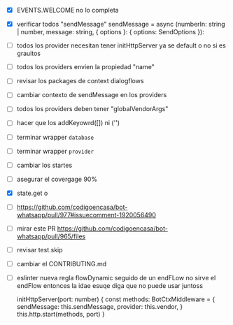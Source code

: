 - [x] EVENTS.WELCOME no lo completa
- [x] verificar todos "sendMessage" sendMessage = async (numberIn: string | number, message: string, { options }: { options: SendOptions }):
- [ ] todos los provider necesitan tener initHttpServer ya se default o no si es grauitos
- [ ] todos los providers envien la propiedad "name"
- [ ] revisar los packages de context dialogflows
- [ ] cambiar contexto de sendMessage en los providers
- [ ] todos los providers deben tener "globalVendorArgs"
- [ ] hacer que los addKeyowrd([]) ni ('')
- [ ] terminar wrapper `database`
- [ ] terminar wrapper `provider`
- [ ] cambiar los startes
- [ ] asegurar el covergage 90%
- [x] state.get<generico> o 
- [ ] https://github.com/codigoencasa/bot-whatsapp/pull/977#issuecomment-1920056490
- [ ] mirar este PR https://github.com/codigoencasa/bot-whatsapp/pull/965/files
- [ ] revisar test.skip
- [ ] cambiar el CONTRIBUTING.md
- [ ] eslinter nueva regla flowDynamic seguido de un endFLow  no sirve el endFlow entonces la idae esuqe diga que no puede usar juntoss

    initHttpServer(port: number) {
        const methods: BotCtxMiddleware = {
            sendMessage: this.sendMessage,
            provider: this.vendor,
        }
        this.http.start(methods, port)
    }